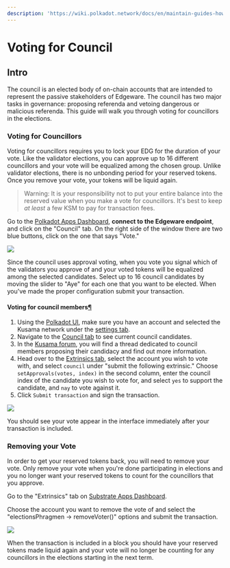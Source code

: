 ```yaml
---
description: 'https://wiki.polkadot.network/docs/en/maintain-guides-how-to-vote-councillor'
---
```


# Voting for Council

## Intro <a id="__docusaurus"></a>

The council is an elected body of on-chain accounts that are intended to represent the passive stakeholders of Edgeware. The council has two major tasks in governance: proposing referenda and vetoing dangerous or malicious referenda. This guide will walk you through voting for councillors in the elections.

### Voting for Councillors

Voting for councillors requires you to lock your EDG for the duration of your vote. Like the validator elections, you can approve up to 16 different councillors and your vote will be equalized among the chosen group. Unlike validator elections, there is no unbonding period for your reserved tokens. Once you remove your vote, your tokens will be liquid again.

> Warning: It is your responsibility not to put your entire balance into the reserved value when you make a vote for councillors. It's best to keep _at least_ a few KSM to pay for transaction fees.

Go to the [Polkadot Apps Dashboard](https://polkadot.js.org/apps), **connect to the Edgeware endpoint**, and click on the "Council" tab. On the right side of the window there are two blue buttons, click on the one that says "Vote."

![](https://wiki.polkadot.network/docs/assets/council/vote.png)

Since the council uses approval voting, when you vote you signal which of the validators you approve of and your voted tokens will be equalized among the selected candidates. Select up to 16 council candidates by moving the slider to "Aye" for each one that you want to be elected. When you've made the proper configuration submit your transaction.

#### Voting for council members[¶](https://guide.kusama.network/en/latest/try/governance/#voting-for-council-members) <a id="voting-for-council-members"></a>

1. Using the [Polkadot UI](https://polkadot.js.org/apps/), make sure you have an account and selected the Kusama network under the [settings tab](https://polkadot.js.org/apps/#/settings).
2. Navigate to the [Council tab](https://polkadot.js.org/apps/#/council) to see current council candidates.
3. In the [Kusama forum](https://forum.kusama.network/), you will find a thread dedicated to council members proposing their candidacy and find out more information.
4. Head over to the [Extrinsics tab](https://polkadot.js.org/apps/#/extrinsics), select the account you wish to vote with, and select `council` under "submit the following extrinsic." Choose `setApprovals(votes, index)` in the second column, enter the council index of the candidate you wish to vote for, and select `yes` to support the candidate, and `nay` to vote against it.
5. Click `Submit transaction` and sign the transaction.

![](https://wiki.polkadot.network/docs/assets/council/vote_for_yourself.png)

You should see your vote appear in the interface immediately after your transaction is included.

### Removing your Vote

In order to get your reserved tokens back, you will need to remove your vote. Only remove your vote when you're done participating in elections and you no longer want your reserved tokens to count for the councillors that you approve.

Go to the "Extrinsics" tab on [Substrate Apps Dashboard](https://polkadot.js.org/apps).

Choose the account you want to remove the vote of and select the "electionsPhragmen -&gt; removeVoter\(\)" options and submit the transaction.

![](https://wiki.polkadot.network/docs/assets/council/remove_vote.png)

When the transaction is included in a block you should have your reserved tokens made liquid again and your vote will no longer be counting for any councillors in the elections starting in the next term.

